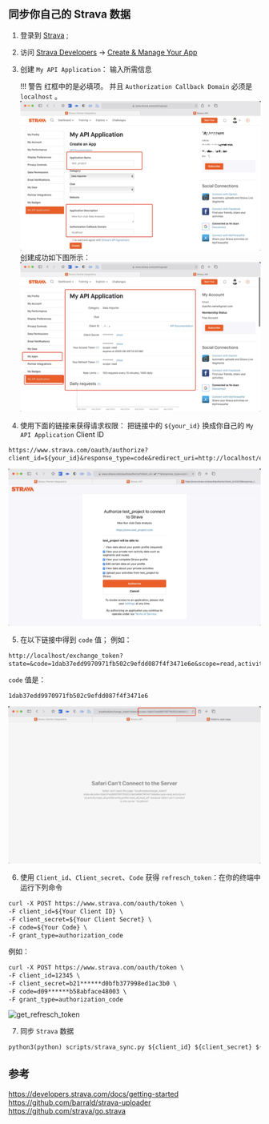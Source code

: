 ## 同步你自己的 Strava 数据

1. 登录到 [Strava](https://www.strava.com/) ;
2. 访问 [Strava Developers](http://developers.strava.com) -> [Create & Manage Your App](https://strava.com/settings/api)
3. 创建 `My API Application`： 输入所需信息

	!!! 警告
		红框中的是必填项。 并且 `Authorization Callback Domain` 必须是 `localhost` 。
	![My API Application](https://raw.githubusercontent.com/shaonianche/gallery/master/running_page/strava_settings_api.png)
	创建成功如下图所示：
	![](https://raw.githubusercontent.com/shaonianche/gallery/master/running_page/created_successfully_1.png)

4. 使用下面的链接来获得请求权限： 把链接中的 `${your_id}` 换成你自己的 `My API Application` Client ID 
```
https://www.strava.com/oauth/authorize?client_id=${your_id}&response_type=code&redirect_uri=http://localhost/exchange_token&approval_prompt=force&scope=read_all,profile:read_all,activity:read_all,profile:write,activity:write
```
![get_all_permissions](https://raw.githubusercontent.com/shaonianche/gallery/master/running_page/get_all_permissions.png)

5. 在以下链接中得到 `code` 值；
例如：
```
http://localhost/exchange_token?state=&code=1dab37edd9970971fb502c9efdd087f4f3471e6e&scope=read,activity:write,activity:read_all,profile:write,profile:read_all,read_all
```
`code` 值是：

```
1dab37edd9970971fb502c9efdd087f4f3471e6
```
![get_code](https://raw.githubusercontent.com/shaonianche/gallery/master/running_page/get_code.png)

6. 使用 `Client_id`、`Client_secret`、`Code` 获得 `refresch_token`：在你的终端中运行下列命令
```
curl -X POST https://www.strava.com/oauth/token \
-F client_id=${Your Client ID} \
-F client_secret=${Your Client Secret} \
-F code=${Your Code} \
-F grant_type=authorization_code
```
例如：
```
curl -X POST https://www.strava.com/oauth/token \
-F client_id=12345 \
-F client_secret=b21******d0bfb377998ed1ac3b0 \
-F code=d09******b58abface48003 \
-F grant_type=authorization_code
```
![get_refresch_token](https://raw.githubusercontent.com/shaonianche/gallery/master/running_page/get_refresch_token.png)

7. 同步 `Strava` 数据
```python
python3(python) scripts/strava_sync.py ${client_id} ${client_secret} ${refresch_token}
```
## 参考
https://developers.strava.com/docs/getting-started   
https://github.com/barrald/strava-uploader   
https://github.com/strava/go.strava  